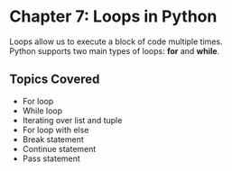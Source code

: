# Chapter 7: Loops in Python

Loops allow us to execute a block of code multiple times.  
Python supports two main types of loops: **for** and **while**.

## Topics Covered
- For loop
- While loop
- Iterating over list and tuple
- For loop with else
- Break statement
- Continue statement
- Pass statement
